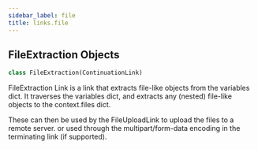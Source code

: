 ```yaml
---
sidebar_label: file
title: links.file
---
```


## FileExtraction Objects

```python
class FileExtraction(ContinuationLink)
```

FileExtraction Link is a link that extracts file-like objects from the variables dict.
It traverses the variables dict, and extracts any (nested) file-like objects to the context.files dict.

These can then be used by the FileUploadLink to upload the files to a remote server.
or used through the multipart/form-data encoding in the terminating link (if supported).


